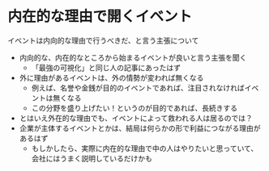 # 内在的な理由で開くイベント

イベントは内向的な理由で行うべきだ、と言う主張について
- 内向的な、内在的なところから始まるイベントが良いと言う主張を聞く
  - 「最強の可視化」と同じ人の記事にあったはず
- 外に理由があるイベントは、外の情勢が変われば無くなる
  - 例えば、名誉や金銭が目的のイベントであれば、注目されなければイベントは無くなる
  - この分野を盛り上げたい！というのが目的であれば、長続きする
- とはいえ外在的な理由でも、イベントによって救われる人は居るのでは？
- 企業が主体するイベントとかは、結局は何らかの形で利益につながる理由があるはず
  - もしかしたら、実際に内在的な理由で中の人はやりたいと思っていて、会社にはうまく説明しているだけかも
